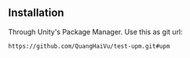 ## Installation
Through Unity's Package Manager. Use this as git url:

`https://github.com/QuangHaiVu/test-upm.git#upm`

